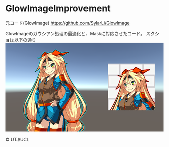 # GlowImageImprovement

元コード(GlowImage)
https://github.com/SylarLi/GlowImage

GlowImageのガウシアン処理の最適化と、Maskに対応させたコード。
スクショは以下の通り
![SS](https://github.com/madoramu/GlowImageImprovement/blob/master/ss.png "サンプル")

© UTJ/UCL
